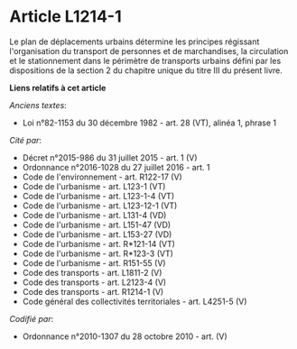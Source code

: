 # Article L1214-1

Le plan de déplacements urbains détermine les principes régissant l'organisation du transport de personnes et de
marchandises, la circulation et le stationnement dans le périmètre de transports urbains défini par les dispositions de la
section 2 du chapitre unique du titre III du présent livre.

**Liens relatifs à cet article**

_Anciens textes_:

  - Loi n°82-1153 du 30 décembre 1982 - art. 28 (VT), alinéa 1, phrase 1

_Cité par_:

  - Décret n°2015-986 du 31 juillet 2015 - art. 1 (V)
  - Ordonnance n°2016-1028 du 27 juillet 2016 - art. 1
  - Code de l'environnement - art. R122-17 (V)
  - Code de l'urbanisme - art. L123-1 (VT)
  - Code de l'urbanisme - art. L123-1-4 (VT)
  - Code de l'urbanisme - art. L123-12-1 (VT)
  - Code de l'urbanisme - art. L131-4 (VD)
  - Code de l'urbanisme - art. L151-47 (VD)
  - Code de l'urbanisme - art. L153-27 (VD)
  - Code de l'urbanisme - art. R*121-14 (VT)
  - Code de l'urbanisme - art. R*123-3 (VT)
  - Code de l'urbanisme - art. R151-55 (V)
  - Code des transports - art. L1811-2 (V)
  - Code des transports - art. L2123-4 (V)
  - Code des transports - art. R1214-1 (V)
  - Code général des collectivités territoriales - art. L4251-5 (V)

_Codifié par_:

  - Ordonnance n°2010-1307 du 28 octobre 2010 - art. (V)
